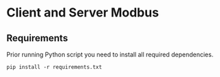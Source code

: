 # Client and Server Modbus

## Requirements
Prior running Python script you need to install all required dependencies.

<code>pip install -r requirements.txt</code>